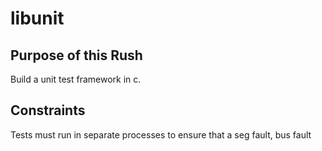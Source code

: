 # libunit

## Purpose of this Rush

Build a unit test framework in c.

## Constraints

Tests must run in separate processes to ensure that a seg fault, bus fault
